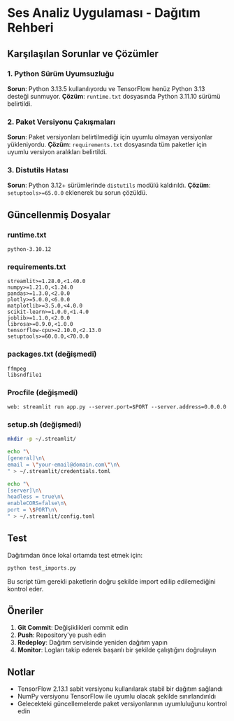 # Ses Analiz Uygulaması - Dağıtım Rehberi

## Karşılaşılan Sorunlar ve Çözümler

### 1. Python Sürüm Uyumsuzluğu
**Sorun**: Python 3.13.5 kullanılıyordu ve TensorFlow henüz Python 3.13 desteği sunmuyor.
**Çözüm**: `runtime.txt` dosyasında Python 3.11.10 sürümü belirtildi.

### 2. Paket Versiyonu Çakışmaları
**Sorun**: Paket versiyonları belirtilmediği için uyumlu olmayan versiyonlar yükleniyordu.
**Çözüm**: `requirements.txt` dosyasında tüm paketler için uyumlu versiyon aralıkları belirtildi.

### 3. Distutils Hatası
**Sorun**: Python 3.12+ sürümlerinde `distutils` modülü kaldırıldı.
**Çözüm**: `setuptools>=65.0.0` eklenerek bu sorun çözüldü.

## Güncellenmiş Dosyalar

### runtime.txt
```
python-3.10.12
```

### requirements.txt
```
streamlit>=1.28.0,<1.40.0
numpy>=1.21.0,<1.24.0
pandas>=1.3.0,<2.0.0
plotly>=5.0.0,<6.0.0
matplotlib>=3.5.0,<4.0.0
scikit-learn>=1.0.0,<1.4.0
joblib>=1.1.0,<2.0.0
librosa>=0.9.0,<1.0.0
tensorflow-cpu>=2.10.0,<2.13.0
setuptools>=60.0.0,<70.0.0
```

### packages.txt (değişmedi)
```
ffmpeg
libsndfile1
```

### Procfile (değişmedi)
```
web: streamlit run app.py --server.port=$PORT --server.address=0.0.0.0
```

### setup.sh (değişmedi)
```bash
mkdir -p ~/.streamlit/

echo "\
[general]\n\
email = \"your-email@domain.com\"\n\
" > ~/.streamlit/credentials.toml

echo "\
[server]\n\
headless = true\n\
enableCORS=false\n\
port = \$PORT\n\
" > ~/.streamlit/config.toml
```

## Test

Dağıtımdan önce lokal ortamda test etmek için:

```bash
python test_imports.py
```

Bu script tüm gerekli paketlerin doğru şekilde import edilip edilemediğini kontrol eder.

## Öneriler

1. **Git Commit**: Değişiklikleri commit edin
2. **Push**: Repository'ye push edin  
3. **Redeploy**: Dağıtım servisinde yeniden dağıtım yapın
4. **Monitor**: Logları takip ederek başarılı bir şekilde çalıştığını doğrulayın

## Notlar

- TensorFlow 2.13.1 sabit versiyonu kullanılarak stabil bir dağıtım sağlandı
- NumPy versiyonu TensorFlow ile uyumlu olacak şekilde sınırlandırıldı
- Gelecekteki güncellemelerde paket versiyonlarının uyumluluğunu kontrol edin 